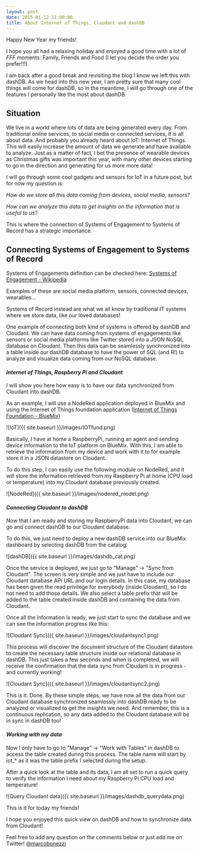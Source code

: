```yaml
---
layout: post
date: 2015-01-12 11:00:00
title: About Internet of Things, Cloudant and dashDB
---
```


Happy New Year my friends!

I hope you all had a relaxing holiday and enjoyed a good time with a lot of *FFF* moments: Family, Friends and Food (I let you decide the order you prefer!!!)

I am back after a good break and revisiting the blog I know we left this with dashDB. 
As we head into this new year, I am pretty sure that many cool things will come for dashDB, so in the meantime, I will go through one of the features I personally like the most about dashDB.

## **Situation**

We live in a world where lots of data are being generated every day. From traditional online services, to social media or connected services, it is all about data. And probably you already heard about IoT: Internet of Things. This will easily increase the amount of data we generate and have available to analyze. Just as a matter of fact, I bet the presence of wearable devices as Christmas gifts was important this year, with many other devices starting to go in the direction and generating for us more more data!

I will go through some cool gadgets and sensors for IoT in a future post, but for now my question is: 

*How do we store all this data coming from devices, social media, sensors?* 

*How can we analyze this data to get insights on the information that is useful to us?*

This is where the connection of Systems of Engagement to Systems of Record has a strategic importance.

## **Connecting Systems of Engagement to Systems of Record**

Systems of Engagements definition can be checked here: 
[Systems of Engagement - Wikipedia](http://en.wikipedia.org/wiki/Systems_of_Engagement)

Examples of these are social media platform, sensors, connected devices, wearables...

Systems of Record instead are what we all know by traditional IT systems where we store data, like our loved databases!

One example of connecting both kind of systems is offered by dashDB and Cloudant. We can have data coming from systems of engagements like sensors or social media platforms like Twitter stored into a JSON NoSQL database on Cloudant. Then this data can be seamlessly synchronized into a table inside our dashDB database to have the power of SQL (and R!) to analyze and visualize data coming from our NoSQL database.


#### *Internet of Things, Raspberry Pi and Cloudant*

I will show you here how easy is to have our data synchronized from Cloudant into dashDB.

As an example, I will use a NodeRed application deployed in BlueMix and using the Internet of Things foundation application ([Internet of Things Foundation - BlueMix](https://internetofthings.ibmcloud.com/))

![IoT]({{ site.baseurl }}/images/IOTfund.png)

Basically, I have at home a RaspberryPi, running an agent and sending device information to the IoT platform on BlueMix. With this, I am able to retrieve the information from my device and work with it to for example store it in a JSON datastore on Cloudant.

To do this step, I can easily use the following module on NodeRed, and it will store the information retrieved from my Raspberry Pi at home (CPU load or temperature) into my Cloudant database previously created.

![NodeRed]({{ site.baseurl }}/images/nodered_model.png)

#### *Connecting Cloudant to dashDB*

Now that I am ready and storing my RaspberryPi data into Cloudant, we can go and connect dashDB to our Cloudant database. 

To do this, we just need to deploy a new dashDB service into our BlueMix dashboard by selecting dashDB from the catalog:

![dashDB]({{ site.baseurl }}/images/dashdb_cat.png)

Once the service is deployed, we just go to "Manage" -> "Sync from Cloudant".
The screen is very simple and we just have to include our Cloudant database API URL and our login details. In this case, my database has been given the read privilege for everybody (inside Cloudant), so I do not need to add those details. 
We also select a table prefix that will be added to the table created inside dashDB and containing the data from Cloudant.

Once all the information is ready, we just start to sync the database and we can see the information progress like this: 

![Cloudant Sync]({{ site.baseurl }}/images/cloudantsync1.png)

This process will discover the document structure of the Cloudant datastore to create the necessary table structure inside our relational database in dashDB.
This just takes a few seconds and when is completed, we will receive the confirmation that the data sync from Cloudant is in progress - and currently working!

![Cloudant Sync]({{ site.baseurl }}/images/cloudantsync2.png)

This is it. Done. By these simple steps, we have now all the data from our Cloudant database synchronized seamlessly into dashDB ready to be analyzed or visualized to get the insights we need. And remember, this is a continuous replication, so any data added to the Cloudant database will be in sync in dashDB too!

#### *Working with my data*

Now I only have to go to "Manage" -> "Work with Tables" in dashDB to access the table created during this process. The table name will start by iot_* as it was the table prefix I selected during the setup.

After a quick look at the table and its data, I am all set to run a quick query to verify the information I need about my Raspberry Pi CPU load and temperature!

![Query Cloudant data]({{ site.baseurl }}/images/dashdb_querydata.png)


This is it for today my friends!

I hope you enjoyed this quick view on dashDB and how to synchronize data from Cloudant! 

Feel free to add any question on the comments below or just add me on Twitter! [@marcobonezzi](https://twitter.com/marcobonezzi)